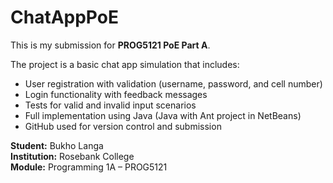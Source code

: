 # ChatAppPoE

This is my submission for **PROG5121 PoE Part A**.

The project is a basic chat app simulation that includes:

- User registration with validation (username, password, and cell number)
- Login functionality with feedback messages
- Tests for valid and invalid input scenarios
- Full implementation using Java (Java with Ant project in NetBeans)
- GitHub used for version control and submission

**Student:** Bukho Langa  
**Institution:** Rosebank College  
**Module:** Programming 1A – PROG5121  
